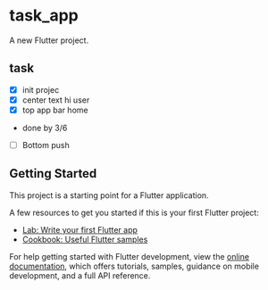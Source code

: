 # task_app

A new Flutter project.

## task
- [x] init projec
- [x] center text hi user
- [x] top app bar home
- done by 3/6 
- [ ] Bottom push 

## Getting Started

This project is a starting point for a Flutter application.

A few resources to get you started if this is your first Flutter project:

- [Lab: Write your first Flutter app](https://docs.flutter.dev/get-started/codelab)
- [Cookbook: Useful Flutter samples](https://docs.flutter.dev/cookbook)

For help getting started with Flutter development, view the
[online documentation](https://docs.flutter.dev/), which offers tutorials,
samples, guidance on mobile development, and a full API reference.
